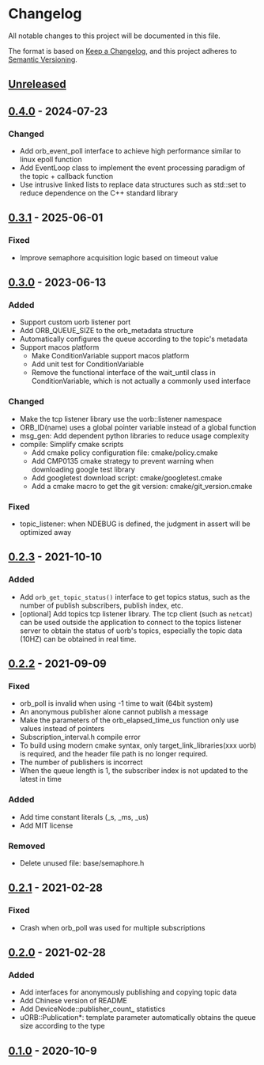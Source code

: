 # Changelog

All notable changes to this project will be documented in this file.

The format is based on [Keep a Changelog](https://keepachangelog.com/en/1.0.0/), and this project adheres
to [Semantic Versioning](https://semver.org/spec/v2.0.0.html).

## [Unreleased]

[Unreleased]: https://github.com/ShawnFeng0/uorb/compare/v0.4.0...HEAD

## [0.4.0] - 2024-07-23
[0.4.0]: https://github.com/ShawnFeng0/uorb/compare/v0.3.1...v0.4.0

### Changed

- Add orb_event_poll interface to achieve high performance similar to linux epoll function
- Add EventLoop class to implement the event processing paradigm of the topic + callback function
- Use intrusive linked lists to replace data structures such as std::set to reduce dependence on the C++ standard library

## [0.3.1] - 2025-06-01
[0.3.1]: https://github.com/ShawnFeng0/uorb/compare/v0.3.0...v0.3.1

### Fixed

- Improve semaphore acquisition logic based on timeout value

## [0.3.0] - 2023-06-13
[0.3.0]: https://github.com/ShawnFeng0/uorb/compare/v0.2.3...v0.3.0

### Added

- Support custom uorb listener port
- Add ORB_QUEUE_SIZE to the orb_metadata structure
- Automatically configures the queue according to the topic's metadata
- Support macos platform
  - Make ConditionVariable support macos platform
  - Add unit test for ConditionVariable
  - Remove the functional interface of the wait_until class in ConditionVariable, which is not actually a commonly used interface

### Changed

- Make the tcp listener library use the uorb::listener namespace
- ORB_ID(name) uses a global pointer variable instead of a global function
- msg_gen: Add dependent python libraries to reduce usage complexity
- compile: Simplify cmake scripts
  - Add cmake policy configuration file: cmake/policy.cmake 
  - Add CMP0135 cmake strategy to prevent warning when downloading google test library 
  - Add googletest download script: cmake/googletest.cmake
  - Add a cmake macro to get the git version: cmake/git_version.cmake

### Fixed

- topic_listener: when NDEBUG is defined, the judgment in assert will be optimized away

## [0.2.3] - 2021-10-10
[0.2.3]: https://github.com/ShawnFeng0/uorb/compare/v0.2.2...v0.2.3

### Added

- Add `orb_get_topic_status()` interface to get topics status, such as the number of publish subscribers, publish index, etc.
- [optional] Add topics tcp listener library. The tcp client (such as `netcat`) can be used outside the application to connect to the topics listener server to obtain the status of uorb's topics, especially the topic data (10HZ) can be obtained in real time.

## [0.2.2] - 2021-09-09

[0.2.2]: https://github.com/ShawnFeng0/uorb/compare/v0.2.1...v0.2.2

### Fixed

- orb_poll is invalid when using -1 time to wait (64bit system)
- An anonymous publisher alone cannot publish a message
- Make the parameters of the orb_elapsed_time_us function only use values instead of pointers
- Subscription_interval.h compile error
- To build using modern cmake syntax, only target_link_libraries(xxx uorb) is required, and the header file path is no
  longer required.
- The number of publishers is incorrect
- When the queue length is 1, the subscriber index is not updated to the latest in time

### Added

- Add time constant literals (_s, _ms, _us)
- Add MIT license

### Removed

- Delete unused file: base/semaphore.h

## [0.2.1] - 2021-02-28

[0.2.1]: https://github.com/ShawnFeng0/uorb/compare/v0.2.0...v0.2.1

### Fixed

- Crash when orb_poll was used for multiple subscriptions

## [0.2.0] - 2021-02-28

[0.2.0]: https://github.com/ShawnFeng0/uorb/compare/v0.1.0...v0.2.0

### Added

- Add interfaces for anonymously publishing and copying topic data
- Add Chinese version of README
- Add DeviceNode::publisher_count_ statistics
- uORB::Publication*: template parameter automatically obtains the queue size according to the type

## [0.1.0] - 2020-10-9

[0.1.0]: https://github.com/ShawnFeng0/uorb/releases/tag/v0.1.0
